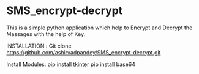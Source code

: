 # SMS_encrypt-decrypt
This is a simple python application which help to Encrypt and Decrypt the Massages with the help of Key.

INSTALLATION :
Git clone https://github.com/ashirvadpandey/SMS_encrypt-decrypt.git

Install Modules:
      pip install tkinter 
      pip install base64
